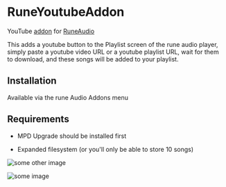 # RuneYoutubeAddon
YouTube [addon](https://github.com/rern/RuneAudio_Addons) for [RuneAudio](http://runeaudio.com/)

This adds a youtube button to the Playlist screen of the rune audio player, simply paste a youtube video URL or a youtube playlist URL, wait for them to download, and these songs will be added to your playlist.

## Installation
Available via the rune Audio Addons menu 

## Requirements
* MPD Upgrade should be installed first

* Expanded filesystem (or you'll only be able to store 10 songs)

![some other image](https://i.imgur.com/atUvKyK.png "Youtube addon")

![some image](http://i.imgur.com/ZMBU3ft.png "Youtube addon")
